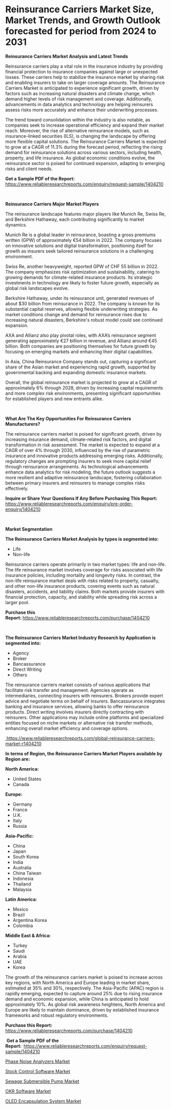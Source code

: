 <p><h1>Reinsurance Carriers Market Size, Market Trends, and Growth Outlook forecasted for period from 2024 to 2031</h1></p><p><strong>Reinsurance Carriers Market Analysis and Latest Trends</strong></p>
<p><p>Reinsurance carriers play a vital role in the insurance industry by providing financial protection to insurance companies against large or unexpected losses. These carriers help to stabilize the insurance market by sharing risk and enabling insurers to take on larger coverage amounts. The Reinsurance Carriers Market is anticipated to experience significant growth, driven by factors such as increasing natural disasters and climate change, which demand higher levels of risk management and coverage. Additionally, advancements in data analytics and technology are helping reinsurers assess risks more accurately and enhance their underwriting processes.</p><p>The trend toward consolidation within the industry is also notable, as companies seek to increase operational efficiency and expand their market reach. Moreover, the rise of alternative reinsurance models, such as insurance-linked securities (ILS), is changing the landscape by offering more flexible capital solutions. The Reinsurance Carriers Market is expected to grow at a CAGR of 11.3% during the forecast period, reflecting the rising demand for reinsurance solutions across various sectors, including health, property, and life insurance. As global economic conditions evolve, the reinsurance sector is poised for continued expansion, adapting to emerging risks and client needs.</p></p>
<p><strong>Get a Sample PDF of the Report:&nbsp;</strong> <a href="https://www.reliableresearchreports.com/enquiry/request-sample/1404210?utm_campaign=117&utm_medium=2&utm_source=Github&utm_content=ia&utm_term=23102024&utm_id=reinsurance-carriers">https://www.reliableresearchreports.com/enquiry/request-sample/1404210</a></p>
<p>&nbsp;</p>
<p><strong>Reinsurance Carriers Major Market Players</strong></p>
<p><p>The reinsurance landscape features major players like Munich Re, Swiss Re, and Berkshire Hathaway, each contributing significantly to market dynamics. </p><p>Munich Re is a global leader in reinsurance, boasting a gross premiums written (GPW) of approximately €54 billion in 2022. The company focuses on innovative solutions and digital transformation, positioning itself for growth as insurers seek tailored reinsurance solutions in a challenging environment.</p><p>Swiss Re, another heavyweight, reported GPW of CHF 55 billion in 2022. The company emphasizes risk optimization and sustainability, catering to growing demands for climate-related insurance products. Its strategic investments in technology are likely to foster future growth, especially as global risk landscapes evolve.</p><p>Berkshire Hathaway, under its reinsurance unit, generated revenues of about $30 billion from reinsurance in 2022. The company is known for its substantial capital reserves, allowing flexible underwriting strategies. As market conditions change and demand for reinsurance rises due to increasing natural disasters, Berkshire's robust model could see continued expansion.</p><p>AXA and Allianz also play pivotal roles, with AXA’s reinsurance segment generating approximately €27 billion in revenue, and Allianz around €45 billion. Both companies are positioning themselves for future growth by focusing on emerging markets and enhancing their digital capabilities.</p><p>In Asia, China Reinsurance Company stands out, capturing a significant share of the Asian market and experiencing rapid growth, supported by governmental backing and expanding domestic insurance markets.</p><p>Overall, the global reinsurance market is projected to grow at a CAGR of approximately 6% through 2028, driven by increasing capital requirements and more complex risk environments, presenting significant opportunities for established players and new entrants alike.</p></p>
<p>&nbsp;</p>
<p><strong>What Are The Key Opportunities For Reinsurance Carriers Manufacturers?</strong></p>
<p><p>The reinsurance carriers market is poised for significant growth, driven by increasing insurance demand, climate-related risk factors, and digital transformation in risk assessment. The market is expected to expand at a CAGR of over 4% through 2030, influenced by the rise of parametric insurance and innovative products addressing emerging risks. Additionally, regulatory changes are prompting insurers to seek more capital relief through reinsurance arrangements. As technological advancements enhance data analytics for risk modeling, the future outlook suggests a more resilient and adaptive reinsurance landscape, fostering collaboration between primary insurers and reinsurers to manage complex risks effectively.</p></p>
<p><strong>Inquire or Share Your Questions If Any Before Purchasing This Report:</strong> <a href="https://www.reliableresearchreports.com/enquiry/pre-order-enquiry/1404210?utm_campaign=117&utm_medium=2&utm_source=Github&utm_content=ia&utm_term=23102024&utm_id=reinsurance-carriers">https://www.reliableresearchreports.com/enquiry/pre-order-enquiry/1404210</a></p>
<p>&nbsp;</p>
<p><strong>Market Segmentation</strong></p>
<p><strong>The Reinsurance Carriers Market Analysis by types is segmented into:</strong></p>
<p><ul><li>Life</li><li>Non-life</li></ul></p>
<p><p>Reinsurance carriers operate primarily in two market types: life and non-life. The life reinsurance market involves coverage for risks associated with life insurance policies, including mortality and longevity risks. In contrast, the non-life reinsurance market deals with risks related to property, casualty, and other non-life insurance products, covering events such as natural disasters, accidents, and liability claims. Both markets provide insurers with financial protection, capacity, and stability while spreading risk across a larger pool.</p></p>
<p><strong>Purchase this Report:&nbsp;</strong><a href="https://www.reliableresearchreports.com/purchase/1404210?utm_campaign=117&utm_medium=2&utm_source=Github&utm_content=ia&utm_term=23102024&utm_id=reinsurance-carriers">https://www.reliableresearchreports.com/purchase/1404210</a></p>
<p>&nbsp;</p>
<p><strong>The Reinsurance Carriers Market Industry Research by Application is segmented into:</strong></p>
<p><ul><li>Agency</li><li>Broker</li><li>Bancassurance</li><li>Direct Writing</li><li>Others</li></ul></p>
<p><p>The reinsurance carriers market consists of various applications that facilitate risk transfer and management. Agencies operate as intermediaries, connecting insurers with reinsurers. Brokers provide expert advice and negotiate terms on behalf of insurers. Bancassurance integrates banking and insurance services, allowing banks to offer reinsurance products. Direct writing involves insurers directly contracting with reinsurers. Other applications may include online platforms and specialized entities focused on niche markets or alternative risk transfer methods, enhancing overall market efficiency and coverage options.</p></p>
<p><a href="https://www.reliableresearchreports.com/global-reinsurance-carriers-market-r1404210?utm_campaign=117&utm_medium=2&utm_source=Github&utm_content=ia&utm_term=23102024&utm_id=reinsurance-carriers">&nbsp;https://www.reliableresearchreports.com/global-reinsurance-carriers-market-r1404210</a></p>
<p><strong>In terms of Region, the Reinsurance Carriers Market Players available by Region are:</strong></p>
<p>
    <p> <strong> North America: </strong>
        <ul>
            <li>United States</li>
            <li>Canada</li>
        </ul>
        </p> 
    <p> <strong> Europe: </strong>
        <ul>
            <li>Germany</li>
            <li>France</li>
            <li>U.K.</li>
            <li>Italy</li>
            <li>Russia</li>
        </ul>
        </p> 
    <p> <strong> Asia-Pacific: </strong>
        <ul>
            <li>China</li>
            <li>Japan</li>
            <li>South Korea</li>
            <li>India</li>
            <li>Australia</li>
            <li>China Taiwan</li>
            <li>Indonesia</li>
            <li>Thailand</li>
            <li>Malaysia</li>
        </ul>
        </p> 
    <p> <strong> Latin America: </strong>
        <ul>
            <li>Mexico</li>
            <li>Brazil</li>
            <li>Argentina Korea</li>
            <li>Colombia</li>
        </ul>
        </p> 
    <p> <strong> Middle East & Africa: </strong>
        <ul>
            <li>Turkey</li>
            <li>Saudi</li>
            <li>Arabia</li>
            <li>UAE</li>
            <li>Korea</li>
        </ul>
    </p>
    </p>
<p><p>The growth of the reinsurance carriers market is poised to increase across key regions, with North America and Europe leading in market share, estimated at 35% and 30%, respectively. The Asia-Pacific (APAC) region is rapidly emerging, expected to capture around 25% due to rising insurance demand and economic expansion, while China is anticipated to hold approximately 10%. As global risk awareness heightens, North America and Europe are likely to maintain dominance, driven by established insurance frameworks and robust regulatory environments.</p></p>
<p><strong>Purchase this Report: </strong><a href="https://www.reliableresearchreports.com/purchase/1404210?utm_campaign=117&utm_medium=2&utm_source=Github&utm_content=ia&utm_term=23102024&utm_id=reinsurance-carriers">https://www.reliableresearchreports.com/purchase/1404210</a></p>
<p>&nbsp;<strong>Get a Sample PDF of the Report:&nbsp;&nbsp;</strong><a href="https://www.reliableresearchreports.com/enquiry/request-sample/1404210?utm_campaign=117&utm_medium=2&utm_source=Github&utm_content=ia&utm_term=23102024&utm_id=reinsurance-carriers">https://www.reliableresearchreports.com/enquiry/request-sample/1404210</a></p>
<p><strong></strong></p>
<p><p><a href="https://issuu.com/reportprime-2/docs/phase-noise-analyzers-market-size-2_63ffdbe2f167e6?utm_campaign=117&utm_medium=2&utm_source=Github&utm_content=ia&utm_term=23102024&utm_id=reinsurance-carriers">Phase Noise Analyzers Market</a></p><p><a href="https://www.linkedin.com/pulse/stock-control-software-market-industry-landscape-growth-trajectories-rkwgf?utm_campaign=117&utm_medium=2&utm_source=Github&utm_content=ia&utm_term=23102024&utm_id=reinsurance-carriers">Stock Control Software Market</a></p><p><a href="https://issuu.com/reportprime-2/docs/sewage-submersible-pump-market-size_e0bc8a4a7f67fc?utm_campaign=117&utm_medium=2&utm_source=Github&utm_content=ia&utm_term=23102024&utm_id=reinsurance-carriers">Sewage Submersible Pump Market</a></p><p><a href="https://www.linkedin.com/pulse/okr-software-market-pulse-125-expansion-blueprint-2024-2031-9khhf?utm_campaign=117&utm_medium=2&utm_source=Github&utm_content=ia&utm_term=23102024&utm_id=reinsurance-carriers">OKR Software Market</a></p><p><a href="https://github.com/kaufmannDavid16/Market-Research-Report-List-1/blob/main/oled-encapsulation-system-market.md?utm_campaign=117&utm_medium=2&utm_source=Github&utm_content=ia&utm_term=23102024&utm_id=reinsurance-carriers">OLED Encapsulation System Market</a></p></p>
